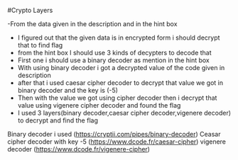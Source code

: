 #Crypto Layers

-From the data given in the description and in the hint box
- I figured out that the given data is in encrypted form i should decrypt that to find flag
- from the hint box I should use 3 kinds of decypters to decode that
- First one i should use a binary decoder as mention in the hint box
- With using binary decoder i got a decrypted value of the code given in description
- after that i used caesar cipher decoder to decrypt that value we got in binary decoder and the key is (-5)
- Then with the value we got using cipher decoder then i decrypt that value using vigenere cipher decoder and found the flag
- I used 3 layers(binary decoder,caesar cipher decoder,vigenere decoder) to decrypt and find the flag

Binary decoder i used (https://cryptii.com/pipes/binary-decoder)
Ceasar cipher decoder with key -5 (https://www.dcode.fr/caesar-cipher)
vigenere decoder (https://www.dcode.fr/vigenere-cipher)
